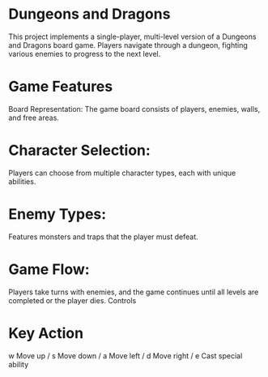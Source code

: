 # Dungeons and Dragons
This project implements a single-player, multi-level version of a Dungeons and Dragons board game. Players navigate through a dungeon, fighting various enemies to progress to the next level.

# Game Features

Board Representation: The game board consists of players, enemies, walls, and free areas.
# Character Selection:
Players can choose from multiple character types, each with unique abilities.
# Enemy Types: 
Features monsters and traps that the player must defeat.
# Game Flow: 
Players take turns with enemies, and the game continues until all levels are completed or the player dies.
Controls
# Key	Action
w	Move up
/ s	Move down
/ a	Move left
/ d	Move right
/ e	Cast special ability

